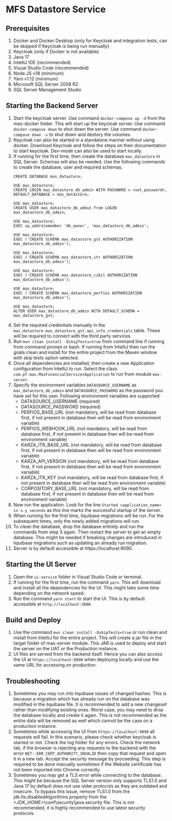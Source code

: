 # MFS Datastore Service
## Prerequisites
1. Docker and Docker Desktop (only for Keycloak and integration tests, can be skipped if Keycloak is being run manually)
2. Keycloak (only if Docker is not available)
3. Java 17
4. IntelliJ IDE (recommended)
5. Visual Studio Code (recommended)
6. Node.JS v18 (minimum)
7. Yarn v1.12 (minimum)
8. Microsoft SQL Server 2008 R2
9. SQL Server Management Studio

## Starting the Backend Server
1. Start the keycloak server. Use command `docker-compose up -d` from the mas-docker folder. This will start up the keycloak server. Use command `docker-compose down` to shut down the server. Use command `docker-compose down -v` to shut down and destory the volumes.
2. Keycloak can also be started in a standalone manner without using docker. Download Keycloak and follow the steps on their documentation to start keycloak. Dev-mode can also be used to start locally.
3. If running for the first time, then create the database `mas_datastore` in SQL Server. Schemas will also be needed. Use the following commands to create the database, user and required schemas:
   ```
   CREATE DATABASE mas_datastore;

   USE mas_datastore;
   CREATE LOGIN mas_datastore_db_admin WITH PASSWORD = <set_password>, DEFAULT_DATABASE = mas_datastore;

   USE mas_datastore;
   CREATE USER mas_datastore_db_admin from LOGIN mas_datastore_db_admin;

   USE mas_datastore;
   EXEC sp_addrolemember 'db_owner', 'mas_datastore_db_admin';

   USE mas_datastore;
   EXEC ('CREATE SCHEMA mas_datastore_gst AUTHORIZATION mas_datastore_db_admin');

   USE mas_datastore;
   EXEC ('CREATE SCHEMA mas_datastore_itr AUTHORIZATION mas_datastore_db_admin');

   USE mas_datastore;
   EXEC ('CREATE SCHEMA mas_datastore_cibil AUTHORIZATION mas_datastore_db_admin');

   USE mas_datastore;
   EXEC ('CREATE SCHEMA mas_datastore_perfios AUTHORIZATION mas_datastore_db_admin');

   USE mas_datastore;
   ALTER USER mas_datastore_db_admin WITH DEFAULT_SCHEMA = mas_datastore_gst;
   ```
4. Set the required credentials manually in the `mas_datastore.mas_datastore_gst.api_info_credentials` table. These will be required to connect with the third party services.
5. Run `mvn clean install -DskipTests=true` from command line if running from command prompt or bash. If running from IntelliJ then run the goals clean and install for the entire project from the Maven window with skip tests option selected.
6. Once all dependencies are installed, then create a new Application configuration from IntelliJ to run. Select the class `com.pf.mas.MasFinancialServicesApplication` to run from module `mas-server`.
7. Specify the environment variables `DATASOURCE_USERNAME` as `mas_datastore_db_admin` and `DATASOURCE_PASSWORD` as the password you have set for this user. Following environment variables are supported:
   - DATASOURCE_USERNAME (required)
   - DATASOURCE_PASSWORD (required)
   - PERFIOS_BASE_URL (not mandatory, will be read from database first, if not present in database then will be read from environment variable)
   - PERFIOS_WEBHOOK_URL (not mandatory, will be read from database first, if not present in database then will be read from environment variable)
   - KARZA_ITR_BASE_URL (not mandatory, will be read from database first, if not present in database then will be read from environment variable)
   - KARZA_API_VERSION (not mandatory, will be read from database first, if not present in database then will be read from environment variable)
   - KARZA_ITR_KEY (not mandatory, will be read from database first, if not present in database then will be read from environment variable)
   - CORPOSITORY_BASE_URL (not mandatory, will be read from database first, if not present in database then will be read from environment variable)
8. Now run the application. Look for the line `Started <application_name> in x.y seconds` as this line marks the successful startup of the server.
9. When running for the first time, liquibase migrations will be run. For the subsequent times, only the newly added migrations will run.
10. To clean the database, drop the database entirely and run the commands from step 3 again. Then restart the server to get an empty database. This might be needed if breaking changes are introduced in liquibase migrations such as updating an already run migration.
11. Server is by default accessible at https://localhost:9090.

## Starting the UI Server
1. Open the `ui-service` folder in Visual Studio Code or terminal.
2. If running for the first time, run the command `yarn`. This will download and install all the dependencies for the UI. This might take some time depending on the network speed.
3. Run the command `yarn start` to start the UI. This is by default accessible at `http://localhost:3000`.

## Build and Deploy
1. Use the command `mvn clean install -DskipTests=true` or run clean and install from IntelliJ for the entire project. This will create a jar file in the target folder of mas-server module. This JAR is used to deploy and start the server on the UAT or the Production instance.
2. UI files are served from the backend itself. Hence you can also access the UI at `https://localhost:9090` when deploying locally and use the same URL for accessing on production.

## Troubleshooting
1. Sometimes you may run into liquibase issues of changed hashes. This is because a migration which has already run on the database was modified in the liquibase file. It is recommended to add a new changeset rather than modifying existing ones. Worst case, you may need to drop the database locally and create it again. This is not recommended as the entire data will be removed as well which cannot be the case on a production instance.
2. Sometimes while accessing the UI from `https://localhost:9090` all requests will fail. In this scenario, please check whether keycloak is started or not. Check the log folder for any errors. Check the network tab, if the browser is rejecting any requests to the backend with the error `NET::ERR_CERT_AUTHORITY_INVALID` then copy that request and open it in a new tab. Accept the security message by proceeding. This step is required to be done manually sometimes if the Website certificate has not been imported into Chrome correctly.
3. Sometimes you may get a TLS error while connecting to the database. This might be because the SQL Server version only supports TLS1.0 and Java 17 by default does not use older protocols as they are outdated and insecure. To bypass this issue, remove TLS1.0 from the jdk.tls.disabledAlgorithms property from the <JDK_HOME>\conf\security\java.security file. This is not recommended, it is highly recommended to use latest security protocols.
